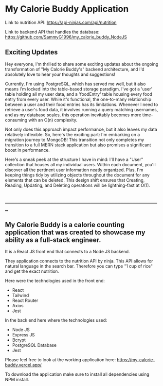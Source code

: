 # My Calorie Buddy Application

Link to nutrition API: https://api-ninjas.com/api/nutrition

Link to backend API that handles the database: https://github.com/SammyG1996/my_calorie_buddy_NodeJS

## Exciting Updates

Hey everyone, I'm thrilled to share some exciting updates about the ongoing transformation of "My Calorie Buddy's" backend architecture, and I'd absolutely love to hear your thoughts and suggestions!

Currently, I'm using PostgreSQL, which has served me well, but it also means I'm locked into the table-based storage paradigm. I've got a 'user' table holding all my user data, and a 'foodEntry' table housing every food entry from every user. While it's functional, the one-to-many relationship between a user and their food entries has its limitations. Whenever I need to retrieve a user's food data, it involves running a query matching usernames, and as my database scales, this operation inevitably becomes more time-consuming with an O(n) complexity.

Not only does this approach impact performance, but it also leaves my data relatively inflexible. So, here's the exciting part: I'm embarking on a migration journey to MongoDB! This transition not only completes my transition to a full MERN stack application but also promises a significant boost in performance.

Here's a sneak peek at the structure I have in mind: I'll have a "User" collection that houses all my individual users. Within each document, you'll discover all the pertinent user information neatly organized. Plus, I'm keeping things tidy by utilizing objects throughout the document for any elements that can be deleted. This design shift ensures that Creating, Reading, Updating, and Deleting operations will be lightning-fast at O(1).

## ___________________________________________________


## My Calorie Buddy is a calorie counting application that was created to showcase my ability as a full-stack engineer. 
It is a React JS front end that connects to a Node JS backend. 

They application connects to the nutrition API by ninja. This API allows for natural language in the search bar. 
Therefore you can type "1 cup of rice" and get the exact nutrition. 

Here were the technologies used in the front end: 
-	React
-	Tailwind
-	React Router 
-	Axios
-	Jest

In the back end here where the technologies used: 
-	Node JS
-	Express JS
-	Bcrypt 
-	PostgreSQL Database 
-	Jest

Please feel free to look at the working application here: https://my-calorie-buddy.vercel.app/

To download the application make sure to install all dependencies using NPM install. 
